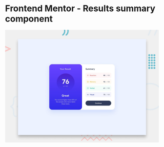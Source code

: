 # Frontend Mentor - Results summary component

![Design preview for the Results summary component coding challenge](./preview.jpg)
